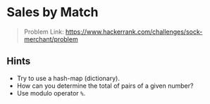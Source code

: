 # Sales by Match

> Problem Link: https://www.hackerrank.com/challenges/sock-merchant/problem

## Hints

* Try to use a hash-map (dictionary).
* How can you determine the total of pairs of a given number?
* Use modulo operator `%`.